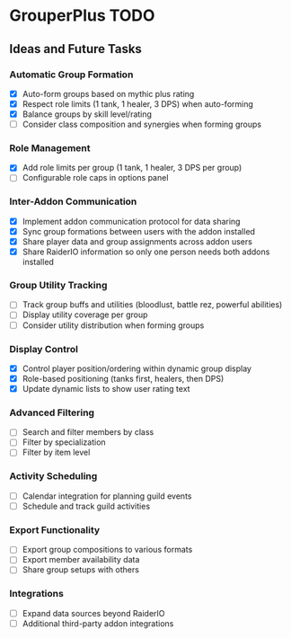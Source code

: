 # GrouperPlus TODO

## Ideas and Future Tasks

### Automatic Group Formation
- [x] Auto-form groups based on mythic plus rating
- [x] Respect role limits (1 tank, 1 healer, 3 DPS) when auto-forming
- [x] Balance groups by skill level/rating
- [ ] Consider class composition and synergies when forming groups

### Role Management
- [x] Add role limits per group (1 tank, 1 healer, 3 DPS per group)
- [ ] Configurable role caps in options panel

### Inter-Addon Communication
- [x] Implement addon communication protocol for data sharing
- [x] Sync group formations between users with the addon installed
- [x] Share player data and group assignments across addon users
- [x] Share RaiderIO information so only one person needs both addons installed

### Group Utility Tracking
- [ ] Track group buffs and utilities (bloodlust, battle rez, powerful abilities)
- [ ] Display utility coverage per group
- [ ] Consider utility distribution when forming groups

### Display Control
- [x] Control player position/ordering within dynamic group display
- [x] Role-based positioning (tanks first, healers, then DPS)
- [x] Update dynamic lists to show user rating text

### Advanced Filtering
- [ ] Search and filter members by class
- [ ] Filter by specialization
- [ ] Filter by item level

### Activity Scheduling
- [ ] Calendar integration for planning guild events
- [ ] Schedule and track guild activities

### Export Functionality
- [ ] Export group compositions to various formats
- [ ] Export member availability data
- [ ] Share group setups with others

### Integrations
- [ ] Expand data sources beyond RaiderIO
- [ ] Additional third-party addon integrations

<!-- Add items here as they come up -->
